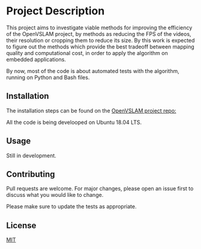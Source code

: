 # Project Description

This project aims to investigate viable methods for improving the efficiency of the OpenVSLAM project, by methods as reducing the FPS of the videos, their resolution or cropping them to reduce its size. By this work is expected to figure out the methods which provide the best tradeoff between mapping quality and computational cost, in order to apply the algorithm on embedded applications. 

By now, most of the code is about automated tests with the algorithm, running on Python and Bash files.

## Installation

The installation steps can be found on the [OpenVSLAM project repo:](https://github.com/xdspacelab/openvslam)

All the code is being develooped on Ubuntu 18.04 LTS.

## Usage

Still in development.


## Contributing
Pull requests are welcome. For major changes, please open an issue first to discuss what you would like to change.

Please make sure to update the tests as appropriate.

## License
[MIT](https://choosealicense.com/licenses/mit/)
